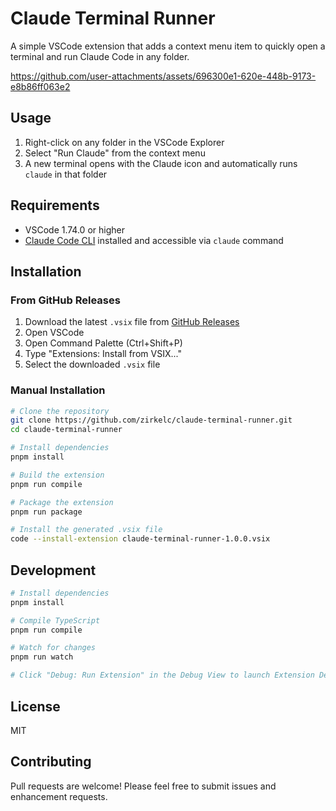 # Claude Terminal Runner

A simple VSCode extension that adds a context menu item to quickly open a terminal and run Claude Code in any folder.

https://github.com/user-attachments/assets/696300e1-620e-448b-9173-e8b86ff063e2

## Usage

1. Right-click on any folder in the VSCode Explorer
2. Select "Run Claude" from the context menu
3. A new terminal opens with the Claude icon and automatically runs `claude` in that folder

## Requirements

- VSCode 1.74.0 or higher
- [Claude Code CLI](https://docs.anthropic.com/en/docs/claude-code) installed and accessible via `claude` command

## Installation

### From GitHub Releases

1. Download the latest `.vsix` file from [GitHub Releases](https://github.com/zirkelc/claude-terminal-runner/releases)
2. Open VSCode
3. Open Command Palette (Ctrl+Shift+P)
4. Type "Extensions: Install from VSIX..."
5. Select the downloaded `.vsix` file

### Manual Installation

```bash
# Clone the repository
git clone https://github.com/zirkelc/claude-terminal-runner.git
cd claude-terminal-runner

# Install dependencies
pnpm install

# Build the extension
pnpm run compile

# Package the extension
pnpm run package

# Install the generated .vsix file
code --install-extension claude-terminal-runner-1.0.0.vsix
```

## Development

```bash
# Install dependencies
pnpm install

# Compile TypeScript
pnpm run compile

# Watch for changes
pnpm run watch

# Click "Debug: Run Extension" in the Debug View to launch Extension Development Host
```

## License

MIT

## Contributing

Pull requests are welcome! Please feel free to submit issues and enhancement requests.
